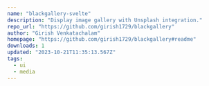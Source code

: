```yaml
---
name: "blackgallery-svelte"
description: "Display image gallery with Unsplash integration."
repo_url: "https://github.com/girish1729/blackgallery"
author: "Girish Venkatachalam"
homepage: "https://github.com/girish1729/blackgallery#readme"
downloads: 1
updated: "2023-10-21T11:35:13.567Z"
tags: 
  - ui
  - media
---
```

